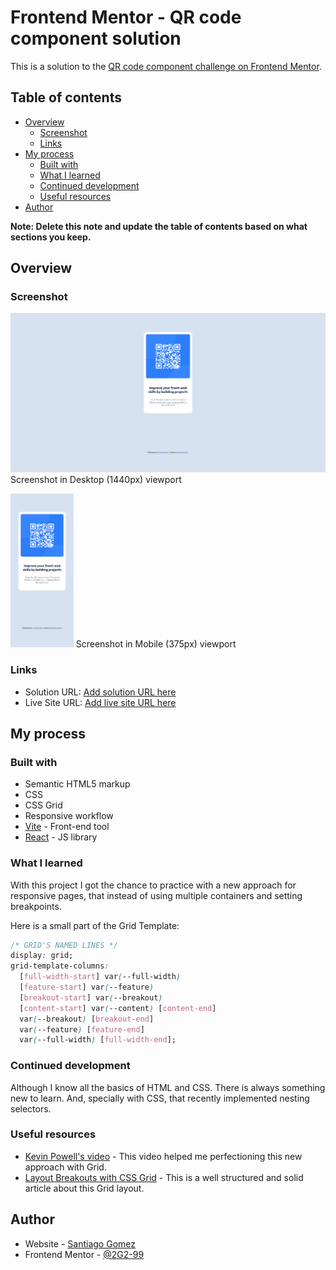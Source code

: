 # Frontend Mentor - QR code component solution

This is a solution to the [QR code component challenge on Frontend Mentor](https://www.frontendmentor.io/challenges/qr-code-component-iux_sIO_H).

## Table of contents

- [Overview](#overview)
  - [Screenshot](#screenshot)
  - [Links](#links)
- [My process](#my-process)
  - [Built with](#built-with)
  - [What I learned](#what-i-learned)
  - [Continued development](#continued-development)
  - [Useful resources](#useful-resources)
- [Author](#author)

**Note: Delete this note and update the table of contents based on what sections you keep.**

## Overview

### Screenshot

![](./src/assets/page-screenshot.png)
Screenshot in Desktop (1440px) viewport

<img src="./src/assets/sm-page-screenshot.png" width="20%">
Screenshot in Mobile (375px) viewport

### Links

- Solution URL: [Add solution URL here](https://www.frontendmentor.io/solutions/qr-code-6HNFWNGX_9)
- Live Site URL: [Add live site URL here](https://2g2-99.github.io/qr-code_fe-m/)

## My process

### Built with

- Semantic HTML5 markup
- CSS
- CSS Grid
- Responsive workflow
- [Vite](https://vitejs.dev/) - Front-end tool
- [React](https://reactjs.org/) - JS library

### What I learned

With this project I got the chance to practice with a new approach for responsive pages, that instead of using multiple containers and setting breakpoints.

Here is a small part of the Grid Template:

```css
/* GRID'S NAMED LINES */
display: grid;
grid-template-columns:
  [full-width-start] var(--full-width)
  [feature-start] var(--feature)
  [breakout-start] var(--breakout)
  [content-start] var(--content) [content-end]
  var(--breakout) [breakout-end]
  var(--feature) [feature-end]
  var(--full-width) [full-width-end];
```

### Continued development

Although I know all the basics of HTML and CSS. There is always something new to learn. And, specially with CSS, that recently implemented nesting selectors.

### Useful resources

- [Kevin Powell's video](https://www.youtube.com/watch?v=c13gpBrnGEw) - This video helped me perfectioning this new approach with Grid.
- [Layout Breakouts with CSS Grid](https://ryanmulligan.dev/blog/layout-breakouts/) - This is a well structured and solid article about this Grid layout.

## Author

- Website - [Santiago Gomez](https://santiago-gomez.netlify.app/)
- Frontend Mentor - [@2G2-99](https://www.frontendmentor.io/profile/2G2-99)
